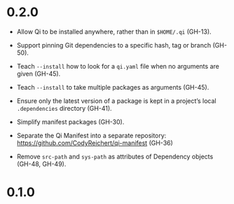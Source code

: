 # 0.2.0

- Allow Qi to be installed anywhere, rather than in `$HOME/.qi`
  (GH-13).

- Support pinning Git dependencies to a specific hash, tag or branch (GH-50).

- Teach `--install` how to look for a `qi.yaml` file when no arguments
  are given (GH-45).

- Teach `--install` to take multiple packages as arguments (GH-45).

- Ensure only the latest version of a package is kept in a project’s
  local `.dependencies` directory (GH-41).

- Simplify manifest packages (GH-30).

- Separate the Qi Manifest into a separate repository:
  https://github.com/CodyReichert/qi-manifest (GH-36)

- Remove `src-path` and `sys-path` as attributes of Dependency objects
  (GH-48, GH-49).

# 0.1.0
